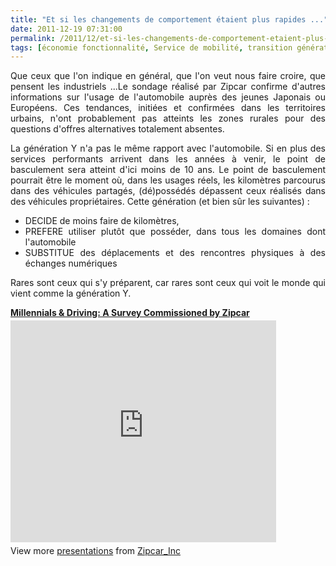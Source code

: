 ```yaml
---
title: "Et si les changements de comportement étaient plus rapides ..."
date: 2011-12-19 07:31:00
permalink: /2011/12/et-si-les-changements-de-comportement-etaient-plus-rapides.html
tags: [économie fonctionnalité, Service de mobilité, transition générationnelle]
---
```


<p style="text-align: justify;">Que ceux que l'on indique en général, que l'on veut nous faire croire, que pensent les industriels ...Le sondage réalisé par Zipcar confirme d'autres informations sur l'usage de l'automobile auprès des jeunes Japonais ou Européens. Ces tendances, initiées et confirmées dans les territoires urbains, n'ont probablement pas atteints les zones rurales pour des questions d'offres alternatives totalement absentes.</p> <p style="text-align: justify;">La génération Y n'a pas le même rapport avec l'automobile. Si en plus des services performants arrivent dans les années à venir, le point de basculement sera atteint d'ici moins de 10 ans. Le point de basculement pourrait être le moment où, dans les usages réels, les kilomètres parcourus dans des véhicules partagés, (dé)possédés dépassent ceux réalisés dans des véhicules propriétaires. Cette génération (et bien sûr les suivantes) :</p> <ul style="text-align: justify;"> <li>DECIDE de moins faire de kilomètres,</li> <li>PREFERE utiliser plutôt que posséder, dans tous les domaines dont l'automobile</li> <li>SUBSTITUE des déplacements et des rencontres physiques à des échanges numériques</li> </ul> <p style="text-align: justify;">Rares sont ceux qui s'y préparent, car rares sont ceux qui voit le monde qui vient comme la génération Y.</p> <div id="__ss_10554436" style="width: 425px;"><strong style="display: block; margin: 12px 0 4px;"><a href="http://www.slideshare.net/Zipcar_Inc/millennial-slide-share-final" target="_blank" title="Millennials & Driving: A Survey Commissioned by Zipcar">Millennials & Driving: A Survey Commissioned by Zipcar</a></strong> <iframe frameborder="0" height="355" marginheight="0" marginwidth="0" scrolling="no" src="http://www.slideshare.net/slideshow/embed_code/10554436" width="425"></iframe> <div style="padding: 5px 0 12px;">View more <a href="http://www.slideshare.net/" target="_blank">presentations</a> from <a href="http://www.slideshare.net/Zipcar_Inc" target="_blank">Zipcar_Inc</a></div> </div>
